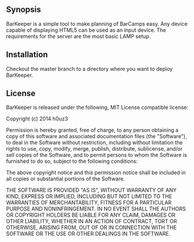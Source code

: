 ## Synopsis

BarKeeper is a simple tool to make planning of BarCamps easy. Any device capable of displaying HTML5 can be used as an input device. The requirements for the server are the most basic LAMP setup.

## Installation

Checkout the master branch to a directory where you want to deploy BarKeeper.

## License

BarKeeper is released under the following, MIT License compatible license:

Copyright (c) 2014 h0uz3

Permission is hereby granted, free of charge, to any person obtaining a copy
of this software and associated documentation files (the "Software"), to deal
in the Software without restriction, including without limitation the rights
to use, copy, modify, merge, publish, distribute, sublicense, and/or sell
copies of the Software, and to permit persons to whom the Software is
furnished to do so, subject to the following conditions:

The above copyright notice and this permission notice shall be included in
all copies or substantial portions of the Software.

THE SOFTWARE IS PROVIDED "AS IS", WITHOUT WARRANTY OF ANY KIND, EXPRESS OR
IMPLIED, INCLUDING BUT NOT LIMITED TO THE WARRANTIES OF MERCHANTABILITY,
FITNESS FOR A PARTICULAR PURPOSE AND NONINFRINGEMENT. IN NO EVENT SHALL THE
AUTHORS OR COPYRIGHT HOLDERS BE LIABLE FOR ANY CLAIM, DAMAGES OR OTHER
LIABILITY, WHETHER IN AN ACTION OF CONTRACT, TORT OR OTHERWISE, ARISING FROM,
OUT OF OR IN CONNECTION WITH THE SOFTWARE OR THE USE OR OTHER DEALINGS IN
THE SOFTWARE.